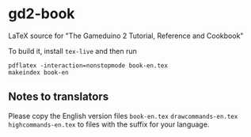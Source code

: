 gd2-book
========

LaTeX source for "The Gameduino 2 Tutorial, Reference and Cookbook"

To build it, install ``tex-live`` and then run

    pdflatex -interaction=nonstopmode book-en.tex
    makeindex book-en

Notes to translators
--------------------

Please copy the English version files
``book-en.tex``
``drawcommands-en.tex``
``highcommands-en.tex``
to files with the suffix for your language.

